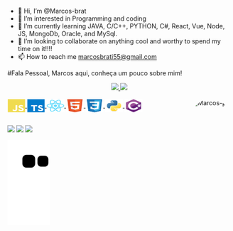 - 👋 Hi, I’m @Marcos-brat
- 👀 I’m interested in Programming and coding
- 🌱 I’m currently learning JAVA, C/C++, PYTHON, C#, React, Vue, Node, JS, MongoDb, Oracle, and MySql.
- 💞️ I’m looking to collaborate on anything cool and worthy to spend my time on it!!!!
- 📫 How to reach me marcosbrati55@gmail.com

<!---
Marcos-brat/Marcos-brat is a ✨ special ✨ repository because its `README.md` (this file) appears on your GitHub profile.
You can click the Preview link to take a look at your changes.
--->
#Fala Pessoal, Marcos aqui, conheça um pouco sobre mim!
<div align="center">
  <a href="https://github.com/Marcos-brat">
  <img height="180em" src="https://github-readme-stats.vercel.app/api?username=marcos-brat&show_icons=true&theme=sinthwave&include_all_commits=true&count_private=true"/>
  <img height="180em" src="https://github-readme-stats.vercel.app/api/top-langs/?username=marcos-brat&layout=compact&langs_count=7&theme=sinthwave"/>
</div>
<div style="display: inline_block"><br>
  <img align="center" alt="Marcos-Js" height="30" width="40" src="https://raw.githubusercontent.com/devicons/devicon/master/icons/javascript/javascript-plain.svg">
  <img align="center" alt="Marcos-Ts" height="30" width="40" src="https://raw.githubusercontent.com/devicons/devicon/master/icons/typescript/typescript-plain.svg">
  <img align="center" alt="Marcos-React" height="30" width="40" src="https://raw.githubusercontent.com/devicons/devicon/master/icons/react/react-original.svg">
  <img align="center" alt="Marcos-HTML" height="30" width="40" src="https://raw.githubusercontent.com/devicons/devicon/master/icons/html5/html5-original.svg">
  <img align="center" alt="Marcos-CSS" height="30" width="40" src="https://raw.githubusercontent.com/devicons/devicon/master/icons/css3/css3-original.svg">
  <img align="center" alt="Marcos-Python" height="30" width="40" src="https://raw.githubusercontent.com/devicons/devicon/master/icons/python/python-original.svg">
  <img align="center" alt="Marcos-Csharp" height="30" width="40" src="https://raw.githubusercontent.com/devicons/devicon/master/icons/csharp/csharp-original.svg">
  <img align="right" alt="Marcos-pic" height="150" style="border-radius:50px;" src="https://instagram.fppb5-1.fna.fbcdn.net/v/t51.2885-19/209715036_163936445772036_8269836658434428708_n.jpg?stp=dst-jpg_s320x320&_nc_ht=instagram.fppb5-1.fna.fbcdn.net&_nc_cat=100&_nc_ohc=AcjP4zRVpP0AX-Rr2Nq&edm=AOQ1c0wBAAAA&ccb=7-5&oh=00_AfBL0pBOkf-XxkVFIk6t1uSFc8NX777RDwUEMcTvN8sjNg&oe=6372780B&_nc_sid=8fd12bheight=676">
</div>
  
  ##
 
<div>
  <a href="https://www.instagram.com/marcos_brat/" target="_blank"><img src="https://img.shields.io/badge/-Instagram-%23E4405F?style=for-the-badge&logo=instagram&logoColor=white" target="_blank"></a>
  <a href = "mailto:marcosbrati55@gmail.com"><img src="https://img.shields.io/badge/-Gmail-%23333?style=for-the-badge&logo=gmail&logoColor=white" target="_blank"></a>
  <a href="https://www.linkedin.com/in/marcos-bratifisch/" target="_blank"><img src="https://img.shields.io/badge/-LinkedIn-%230077B5?style=for-the-badge&logo=linkedin&logoColor=white" target="_blank"></a> 
 
  ![Snake animation](https://github.com/rafaballerini/rafaballerini/blob/output/github-contribution-grid-snake.svg)
 
</div>
